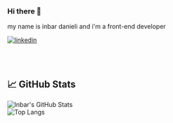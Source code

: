 ### Hi there 👋
my name is inbar danieli and i'm a front-end developer

<a href="https://www.linkedin.com/in/inbar-danieli" target="_blank">
<img src=https://img.shields.io/badge/linkedin-%231E77B5.svg?&style=for-the-badge&logo=linkedin&logoColor=white alt=linkedin />
</a>  

<!-- ## favorite rapositories:
 -->

<br/><br/>


## 📈 GitHub Stats
![Inbar's GitHub Stats](https://github-readme-stats.vercel.app/api?username=InbarDanieli&show_icons=true&theme=gotham)
<br/>
![Top Langs](https://github-readme-stats.vercel.app/api/top-langs/?username=InbarDanieli&layout=compact)
